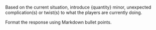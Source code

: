 Based on the current situation, introduce {quantity} minor, unexpected complication(s) or twist(s) to what the players are currently doing.

Format the response using Markdown bullet points. 